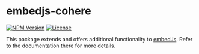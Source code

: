 # embedjs-cohere

<p>
<a href="https://www.npmjs.com/package/@cherrystudio/embedjs"  target="_blank"><img alt="NPM Version" src="https://img.shields.io/npm/v/%40cherrystudio/embed-js?style=for-the-badge"></a>
<a href="https://www.npmjs.com/package/@cherrystudio/embedjs"  target="_blank"><img alt="License" src="https://img.shields.io/npm/l/%40cherrystudio%2Fembedjs?style=for-the-badge"></a>
</p>

This package extends and offers additional functionality to [embedJs](https://www.npmjs.com/package/@cherrystudio/embedjs). Refer to the documentation there for more details.
